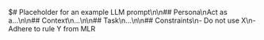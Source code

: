 $# Placeholder for an example LLM prompt\n\n## Persona\nAct as a...\n\n## Context\n...\n\n## Task\n...\n\n## Constraints\n- Do not use X\n- Adhere to rule Y from MLR
